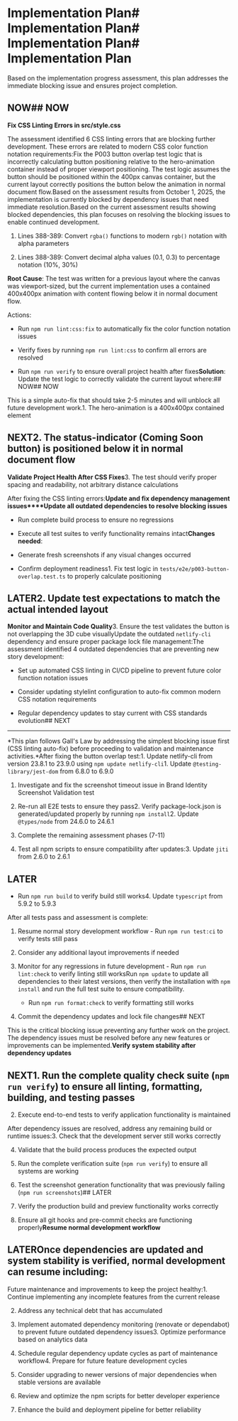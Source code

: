 # Implementation Plan# Implementation Plan# Implementation Plan# Implementation Plan



Based on the implementation progress assessment, this plan addresses the immediate blocking issue and ensures project completion.



## NOW## NOW



**Fix CSS Linting Errors in src/style.css**



The assessment identified 6 CSS linting errors that are blocking further development. These errors are related to modern CSS color function notation requirements:Fix the P003 button overlap test logic that is incorrectly calculating button positioning relative to the hero-animation container instead of proper viewport positioning. The test logic assumes the button should be positioned within the 400px canvas container, but the current layout correctly positions the button below the animation in normal document flow.Based on the assessment results from October 1, 2025, the implementation is currently blocked by dependency issues that need immediate resolution.Based on the current assessment results showing blocked dependencies, this plan focuses on resolving the blocking issues to enable continued development.



1. Lines 388-389: Convert `rgba()` functions to modern `rgb()` notation with alpha parameters

2. Lines 388-389: Convert decimal alpha values (0.1, 0.3) to percentage notation (10%, 30%)

**Root Cause**: The test was written for a previous layout where the canvas was viewport-sized, but the current implementation uses a contained 400x400px animation with content flowing below it in normal document flow.

Actions:

- Run `npm run lint:css:fix` to automatically fix the color function notation issues

- Verify fixes by running `npm run lint:css` to confirm all errors are resolved

- Run `npm run verify` to ensure overall project health after fixes**Solution**: Update the test logic to correctly validate the current layout where:## NOW## NOW



This is a simple auto-fix that should take 2-5 minutes and will unblock all future development work.1. The hero-animation is a 400x400px contained element



## NEXT2. The status-indicator (Coming Soon button) is positioned below it in normal document flow



**Validate Project Health After CSS Fixes**3. The test should verify proper spacing and readability, not arbitrary distance calculations



After fixing the CSS linting errors:**Update and fix dependency management issues****Update all outdated dependencies to resolve blocking issues**

- Run complete build process to ensure no regressions

- Execute all test suites to verify functionality remains intact**Changes needed**:

- Generate fresh screenshots if any visual changes occurred

- Confirm deployment readiness1. Fix test logic in `tests/e2e/p003-button-overlap.test.ts` to properly calculate positioning



## LATER2. Update test expectations to match the actual intended layout



**Monitor and Maintain Code Quality**3. Ensure the test validates the button is not overlapping the 3D cube visuallyUpdate the outdated `netlify-cli` dependency and ensure proper package lock file management:The assessment identified 4 outdated dependencies that are preventing new story development:



- Set up automated CSS linting in CI/CD pipeline to prevent future color function notation issues

- Consider updating stylelint configuration to auto-fix common modern CSS notation requirements

- Regular dependency updates to stay current with CSS standards evolution## NEXT



---



*This plan follows Gall's Law by addressing the simplest blocking issue first (CSS linting auto-fix) before proceeding to validation and maintenance activities.*After fixing the button overlap test:1. Update netlify-cli from version 23.8.1 to 23.9.0 using `npm update netlify-cli`1. Update `@testing-library/jest-dom` from 6.8.0 to 6.9.0

1. Investigate and fix the screenshot timeout issue in Brand Identity Screenshot Validation test

2. Re-run all E2E tests to ensure they pass2. Verify package-lock.json is generated/updated properly by running `npm install`2. Update `@types/node` from 24.6.0 to 24.6.1  

3. Complete the remaining assessment phases (7-11)

3. Test all npm scripts to ensure compatibility after updates:3. Update `jiti` from 2.6.0 to 2.6.1

## LATER

   - Run `npm run build` to verify build still works4. Update `typescript` from 5.9.2 to 5.9.3

After all tests pass and assessment is complete:

1. Resume normal story development workflow   - Run `npm run test:ci` to verify tests still pass

2. Consider any additional layout improvements if needed

3. Monitor for any regressions in future development   - Run `npm run lint:check` to verify linting still worksRun `npm update` to update all dependencies to their latest versions, then verify the installation with `npm install` and run the full test suite to ensure compatibility.

   - Run `npm run format:check` to verify formatting still works

4. Commit the dependency updates and lock file changes## NEXT



This is the critical blocking issue preventing any further work on the project. The dependency issues must be resolved before any new features or improvements can be implemented.**Verify system stability after dependency updates**



## NEXT1. Run the complete quality check suite (`npm run verify`) to ensure all linting, formatting, building, and testing passes

2. Execute end-to-end tests to verify application functionality is maintained

After dependency issues are resolved, address any remaining build or runtime issues:3. Check that the development server still works correctly

4. Validate that the build process produces the expected output

1. Run the complete verification suite (`npm run verify`) to ensure all systems are working

2. Test the screenshot generation functionality that was previously failing (`npm run screenshots`)## LATER

3. Verify the production build and preview functionality works correctly

4. Ensure all git hooks and pre-commit checks are functioning properly**Resume normal development workflow**



## LATEROnce dependencies are updated and system stability is verified, normal development can resume including:



Future maintenance and improvements to keep the project healthy:1. Continue implementing any incomplete features from the current release

2. Address any technical debt that has accumulated

1. Implement automated dependency monitoring (renovate or dependabot) to prevent future outdated dependency issues3. Optimize performance based on analytics data

2. Schedule regular dependency update cycles as part of maintenance workflow4. Prepare for future feature development cycles
3. Consider upgrading to newer versions of major dependencies when stable versions are available
4. Review and optimize the npm scripts for better developer experience
5. Enhance the build and deployment pipeline for better reliability
